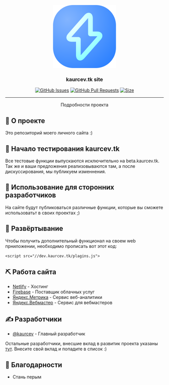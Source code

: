 <p align="center">
  <a href="" rel="noopener">
 <img width=200px height=200px src="assets/img/logo.svg" alt="Kaurcev Site Logo"></a>
</p>

<h3 align="center">kaurcev.tk site</h3>

<div align="center">

[![GitHub Issues](https://img.shields.io/github/issues/kaurcev/kaurcev-site?style=flat-square)](https://github.com/kaurcev/kaurcev-site/issues)
[![GitHub Pull Requests](https://img.shields.io/discord/888102048413937684?style=flat-square)](https://img.shields.io/discord/888102048413937684?style=flat-square)
[![Size](https://img.shields.io/github/languages/code-size/kaurcev/kaurcev-site?style=flat-square)](https://github.com/kaurcev/kaurcev-site/archive/refs/heads/main.zip)

</div>

---

<p align="center"> Подробности проекта
    <br> 
</p>

## 🧐 О проекте <a name = "about"></a>

Это репозиторий моего личного сайта :)
 
## 🔧 Начало тестирования <a name = "tests">kaurcev.tk</a>

Все тестовые функции выпускаются исключительно на beta.kaurcev.tk.
Так же и ваши предложения реализовываются там, а после дискуссирования, мы публикуем изменнения.


## 🎈 Использование для сторонних разработчиков <a name="usage"></a>

На сайте будут публиковаться различные функции, которые вы сможете использоватьт в своих проектах ;)

## 🚀 Развёртывание <a name = "deployment"></a>

Чтобы получить дополнительный функционал на своем web прниложении, необходимо прописать вот этот код:

```
<script src="//dev.kaurcev.tk/plagins.js">
```

## ⛏️ Работа сайта <a name = "built_using"></a>

- [Netlify](https://www.netlify.com/) - Хостинг
- [Firebase](https://firebase.google.com/) - Поставщик облачных услуг
- [Яндекс.Метрика](https://metrika.yandex.ru/) - Сервис веб-аналитики
- [Яндекс.Вебмастер](https://webmaster.yandex.ru/) - Сервис для вебмастеров


## ✍️ Разработчики <a name = "authors"></a>

- [@kaurcev](https://github.com/kaurcev) - Главный разработчик

Остальные разработчики, внесшие вклад в развитик проекта указаны [тут](https://github.com/kylelobo/The-Documentation-Compendium/contributors). Внесите свой вклад и попадите в список :)

## 🎉 Благодарности <a name = "acknowledgement"></a>

- Стань перым

